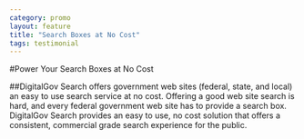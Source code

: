 ```yaml
---
category: promo
layout: feature
title: "Search Boxes at No Cost"
tags: testimonial
---
```


#Power Your Search Boxes at No Cost

##DigitalGov Search offers government web sites (federal, state, and local) an easy to use search service at no cost. Offering a good web site search is hard, and every federal government web site has to provide a search box. DigitalGov Search provides an easy to use, no cost solution that offers a consistent, commercial grade search experience for the public.
